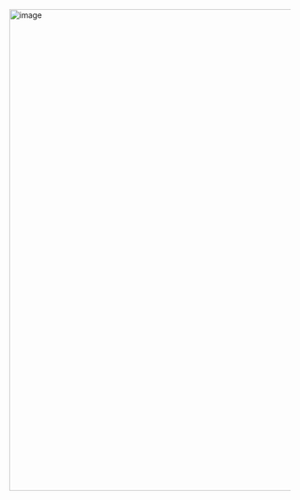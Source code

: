 <img width="1511" height="863" alt="image" src="https://github.com/user-attachments/assets/444bb1de-2c86-4edb-86ee-adb44a06e43b" />

